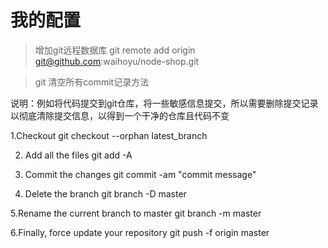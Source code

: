# 我的配置

> 增加git远程数据库
    git remote add origin git@github.com:waihoyu/node-shop.git

> git 清空所有commit记录方法

说明：例如将代码提交到git仓库，将一些敏感信息提交，所以需要删除提交记录以彻底清除提交信息，以得到一个干净的仓库且代码不变

1.Checkout
git checkout --orphan latest_branch

2. Add all the files
git add -A

3. Commit the changes
git commit -am "commit message"

4. Delete the branch
git branch -D master

5.Rename the current branch to master
git branch -m master

6.Finally, force update your repository
git push -f origin master

